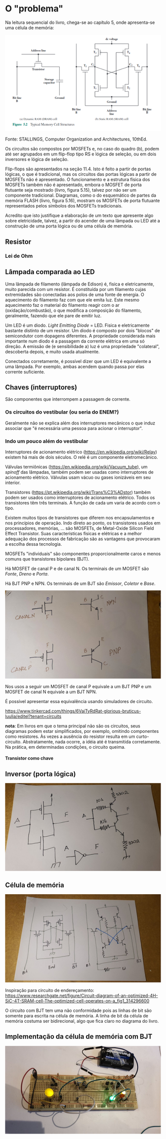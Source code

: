 # O "problema"

Na leitura sequencial do livro, chega-se ao capítulo 5, onde apresenta-se uma célula de memória:
	
![Célula de memória](./CelulaDeMemoria.png)

Fonte: STALLINGS, Computer Organization and Architectures, 10thEd.

Os circuitos são compostos por MOSFETs e, no caso do quadro (b), podem até ser agrupados em um flip-flop tipo RS e lógica de seleção, ou em dois inversores e lógica de seleção.

Flip-flops são apresentados na seção 11.4. Isto é feito a partir de portas lógicas, o que é tradicional, mas os circuitos das portas lógicas a partir de MOSFETs não é apresentado. O funcionamento e a estrutura física dos MOSFETs também não é apresentado, embora o MOSFET de porta flutuante seja mostrado (livro, figura 5.15), talvez por não ser um componente tradicional. Diagramas, como o do esquemático de partes da memória FLASH (livro, figura 5.16), mostram os MOSFETs de porta flutuante representados pelos símbolos dos MOSFETs tradicionais.

Acredito que isto justifique a elaboração de um texto que apresente algo sobre eletricidade, talvez, a partir do acender de uma lâmpada ou LED até a construção de uma porta lógica ou de uma célula de memória.

## Resistor

### Lei de Ohm

## Lâmpada comparada ao LED
 
Uma lâmpada de filamento (lâmpada de Edison) é, fisica e eletricamente, muito parecida com um resistor. É constituída por um filamento cujas extremidades são conectadas aos polos de uma fonte de energia. O aquecimento do filamento faz com que ele emita luz. Este mesmo aquecimento faz o material do filamento reagir com o ar (oxidação/combustão), o que modifica a composição do filamento, geralmente, fazendo que ele pare de emitir luz.

Um LED é um diodo. *Light Emitting Diode* = LED. Fisica e eletricamente bastante distinto de um resistor. Um diodo é composto por dois "blocos" de semicondutor com dopagens diferentes. A propriedade considerada mais importante num diodo é a passagem da corrente elétrica em uma só direção. A emissão de (e sensibilidade a) luz é uma propriedade "colateral", descoberta depois, e muito usada atualmente.

Conectados corretamente, é possível dizer que um LED é equivalente a uma lâmpada. Por exemplo, ambas acendem quando passa por elas corrente suficiente. 

## Chaves (interruptores)

São componentes que interrompem a passagem de corrente.

### Os circuitos do vestibular (ou seria do ENEM?)

Geralmente não se explica além dos interruptores mecânicos o que induz associar que "é necessária uma pessoa para acionar o interruptor".

### Indo um pouco além do vestibular

Interruptores de acionamento elétrico (https://en.wikipedia.org/wiki/Relay) existem há mais de dois séculos. O relé é um componente eletromecânico.

Válvulas termiônicas (https://en.wikipedia.org/wiki/Vacuum_tube), um *spinoff* das lâmpadas, também podem ser usadas como interruptores de acionamento elétrico. Válvulas usam vácuo ou gases ionizáveis em seu interior.

Transistores (https://pt.wikipedia.org/wiki/Trans%C3%ADstor) também podem ser usados como interruptores de acionamento elétrico. Todos os transistores têm três terminais. A função de cada um varia de acordo com o tipo.

Existem muitos tipos de transistores que diferem nos encapsulamentos e nos princípios de operação. Indo direto ao ponto, os transistores usados em processadores, memórias, ... são MOSFETs, de Metal-Oxide Silicon Field Effect Transistor. Suas características físicas e elétricas e a melhor adequação dos processos de fabricação são as vantagens que provocaram a escolha dessa tecnologia.

MOSFETs "individuais" são componentes proporcionalmente caros e menos comuns que transistores bipolares (BJT). 

Há MOSFET de canal P e de canal N. Os terminais de um MOSFET são *Fonte*, *Dreno* e *Porta*. 

Há BJT PNP e NPN. Os terminais de um BJT são *Emissor*, *Coletor* e *Base*.

![](./photo1679342357.jpeg)

Nos usos a seguir um MOSFET de canal P equivale a um BJT PNP e um MOSFET de canal N equivale a um BJT NPN.

É possível apresentar essa equivalência usando simuladores de circuito.

https://www.tinkercad.com/things/6VaiTyRdRat-glorious-bruticus-luulia/editel?tenant=circuits

**nota**: Em livros em que o tema principal não são os circuitos, seus diagramas podem estar simplificados, por exemplo, omitindo componentes como resistores. Às vezes a ausência do resistor resulta em um curto-circuito. Abstratamente, nada ocorre, a idéia até é transmitida corretamente. Na prática, em determinadas condições, o circuito queima.

#### Transistor como chave

## Inversor (porta lógica)


![](./photo1679353103.jpeg)


## Célula de memória


![](./photo1679352856.jpeg)


Inspiração para circuito de endereçamento: https://www.researchgate.net/figure/Circuit-diagram-of-an-optimized-4H-SiC-4T-SRAM-cell-The-optimized-cell-operates-on-a_fig1_314296600

O circuito com BJT tem uma não conformidade pois as linhas de bit são somente para escrita na célula de memória. A linha de bit da célula de memória costuma ser bidirecional, algo que fica claro no diagrama do livro.

## Implementação da célula de memória com BJT

![](./photo1679353482.jpeg)

